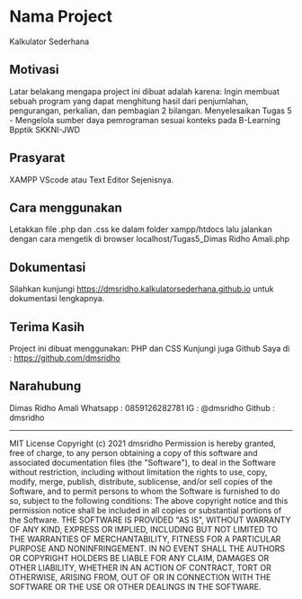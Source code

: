 # Nama Project

Kalkulator Sederhana

## Motivasi

Latar belakang mengapa project ini dibuat adalah karena:
Ingin membuat sebuah program yang dapat menghitung hasil dari penjumlahan, pengurangan, perkalian, dan pembagian 2 bilangan.
Menyelesaikan Tugas 5 - Mengelola sumber daya pemrograman sesuai konteks pada B-Learning Bpptik SKKNI-JWD

## Prasyarat

XAMPP
VScode atau Text Editor Sejenisnya.

## Cara menggunakan

Letakkan file .php dan .css ke dalam folder xampp/htdocs
lalu jalankan dengan cara mengetik di browser localhost/Tugas5_Dimas Ridho Amali.php

## Dokumentasi

Silahkan kunjungi https://dmsridho.kalkulatorsederhana.github.io untuk dokumentasi lengkapnya.

## Terima Kasih

Project ini dibuat menggunakan:
PHP dan CSS
Kunjungi juga Github Saya di : https://github.com/dmsridho

## Narahubung

Dimas Ridho Amali
Whatsapp : 0859126282781
IG : @dmsridho
Github : dmsridho

---

MIT License
Copyright (c) 2021 dmsridho
Permission is hereby granted, free of charge, to any person obtaining a copy
of this software and associated documentation files (the "Software"), to deal
in the Software without restriction, including without limitation the rights
to use, copy, modify, merge, publish, distribute, sublicense, and/or sell
copies of the Software, and to permit persons to whom the Software is
furnished to do so, subject to the following conditions:
The above copyright notice and this permission notice shall be included in all
copies or substantial portions of the Software.
THE SOFTWARE IS PROVIDED "AS IS", WITHOUT WARRANTY OF ANY KIND, EXPRESS OR
IMPLIED, INCLUDING BUT NOT LIMITED TO THE WARRANTIES OF MERCHANTABILITY,
FITNESS FOR A PARTICULAR PURPOSE AND NONINFRINGEMENT. IN NO EVENT SHALL THE
AUTHORS OR COPYRIGHT HOLDERS BE LIABLE FOR ANY CLAIM, DAMAGES OR OTHER
LIABILITY, WHETHER IN AN ACTION OF CONTRACT, TORT OR OTHERWISE, ARISING FROM,
OUT OF OR IN CONNECTION WITH THE SOFTWARE OR THE USE OR OTHER DEALINGS IN THE
SOFTWARE.
